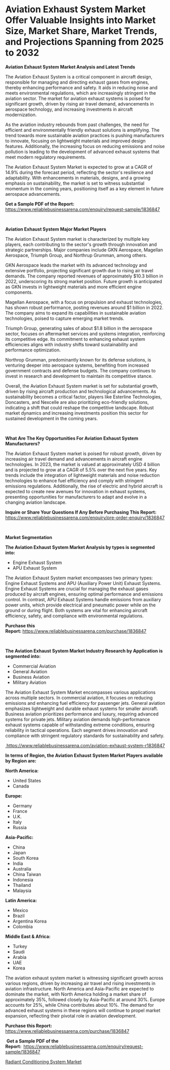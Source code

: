 <p><h1>Aviation Exhaust System Market Offer Valuable Insights into Market Size, Market Share, Market Trends, and Projections Spanning from 2025 to 2032</h1></p><p><strong>Aviation Exhaust System Market Analysis and Latest Trends</strong></p>
<p><p>The Aviation Exhaust System is a critical component in aircraft design, responsible for managing and directing exhaust gases from engines, thereby enhancing performance and safety. It aids in reducing noise and meets environmental regulations, which are increasingly stringent in the aviation sector. The market for aviation exhaust systems is poised for significant growth, driven by rising air travel demand, advancements in aerospace technology, and increasing investments in aircraft modernization.</p><p>As the aviation industry rebounds from past challenges, the need for efficient and environmentally friendly exhaust solutions is amplifying. The trend towards more sustainable aviation practices is pushing manufacturers to innovate, focusing on lightweight materials and improved design features. Additionally, the increasing focus on reducing emissions and noise pollution is leading to the development of advanced exhaust systems that meet modern regulatory requirements.</p><p>The Aviation Exhaust System Market is expected to grow at a CAGR of 14.9% during the forecast period, reflecting the sector's resilience and adaptability. With enhancements in materials, designs, and a growing emphasis on sustainability, the market is set to witness substantial momentum in the coming years, positioning itself as a key element in future aerospace advancements.</p></p>
<p><strong>Get a Sample PDF of the Report:&nbsp;</strong> <a href="https://www.reliablebusinessarena.com/enquiry/request-sample/1836847?utm_campaign=2958&utm_medium=2&utm_source=Github&utm_content=ia&utm_term=26032025&utm_id=aviation-exhaust-system">https://www.reliablebusinessarena.com/enquiry/request-sample/1836847</a></p>
<p>&nbsp;</p>
<p><strong>Aviation Exhaust System Major Market Players</strong></p>
<p><p>The Aviation Exhaust System market is characterized by multiple key players, each contributing to the sector's growth through innovation and strategic partnerships. Major companies include GKN Aerospace, Magellan Aerospace, Triumph Group, and Northrup Grumman, among others.</p><p>GKN Aerospace leads the market with its advanced technology and extensive portfolio, projecting significant growth due to rising air travel demands. The company reported revenues of approximately $10.3 billion in 2022, underscoring its strong market position. Future growth is anticipated as GKN invests in lightweight materials and more efficient engine components.</p><p>Magellan Aerospace, with a focus on propulsion and exhaust technologies, has shown robust performance, posting revenues around $1 billion in 2022. The company aims to expand its capabilities in sustainable aviation technologies, poised to capture emerging market trends.</p><p>Triumph Group, generating sales of about $1.8 billion in the aerospace sector, focuses on aftermarket services and systems integration, reinforcing its competitive edge. Its commitment to enhancing exhaust system efficiencies aligns with industry shifts toward sustainability and performance optimization.</p><p>Northrop Grumman, predominantly known for its defense solutions, is venturing deeper into aerospace systems, benefiting from increased government contracts and defense budgets. The company continues to invest in research and development to maintain its competitive stance.</p><p>Overall, the Aviation Exhaust System market is set for substantial growth, driven by rising aircraft production and technological advancements. As sustainability becomes a critical factor, players like Esterline Technologies, Doncasters, and Nexcelle are also prioritizing eco-friendly solutions, indicating a shift that could reshape the competitive landscape. Robust market dynamics and increasing investments position this sector for sustained development in the coming years.</p></p>
<p>&nbsp;</p>
<p><strong>What Are The Key Opportunities For Aviation Exhaust System Manufacturers?</strong></p>
<p><p>The Aviation Exhaust System market is poised for robust growth, driven by increasing air travel demand and advancements in aircraft engine technologies. In 2023, the market is valued at approximately USD 4 billion and is projected to grow at a CAGR of 5.5% over the next five years. Key trends include the integration of lightweight materials and noise reduction technologies to enhance fuel efficiency and comply with stringent emissions regulations. Additionally, the rise of electric and hybrid aircraft is expected to create new avenues for innovation in exhaust systems, presenting opportunities for manufacturers to adapt and evolve in a changing aviation landscape.</p></p>
<p><strong>Inquire or Share Your Questions If Any Before Purchasing This Report:</strong> <a href="https://www.reliablebusinessarena.com/enquiry/pre-order-enquiry/1836847?utm_campaign=2958&utm_medium=2&utm_source=Github&utm_content=ia&utm_term=26032025&utm_id=aviation-exhaust-system">https://www.reliablebusinessarena.com/enquiry/pre-order-enquiry/1836847</a></p>
<p>&nbsp;</p>
<p><strong>Market Segmentation</strong></p>
<p><strong>The Aviation Exhaust System Market Analysis by types is segmented into:</strong></p>
<p><ul><li>Engine Exhaust System</li><li>APU Exhaust System</li></ul></p>
<p><p>The Aviation Exhaust System market encompasses two primary types: Engine Exhaust Systems and APU (Auxiliary Power Unit) Exhaust Systems. Engine Exhaust Systems are crucial for managing the exhaust gases produced by aircraft engines, ensuring optimal performance and emissions control. In contrast, APU Exhaust Systems handle emissions from auxiliary power units, which provide electrical and pneumatic power while on the ground or during flight. Both systems are vital for enhancing aircraft efficiency, safety, and compliance with environmental regulations.</p></p>
<p><strong>Purchase this Report:&nbsp;</strong><a href="https://www.reliablebusinessarena.com/purchase/1836847?utm_campaign=2958&utm_medium=2&utm_source=Github&utm_content=ia&utm_term=26032025&utm_id=aviation-exhaust-system">https://www.reliablebusinessarena.com/purchase/1836847</a></p>
<p>&nbsp;</p>
<p><strong>The Aviation Exhaust System Market Industry Research by Application is segmented into:</strong></p>
<p><ul><li>Commercial Aviation</li><li>General Aviation</li><li>Business Aviation</li><li>Military Aviation</li></ul></p>
<p><p>The Aviation Exhaust System Market encompasses various applications across multiple sectors. In commercial aviation, it focuses on reducing emissions and enhancing fuel efficiency for passenger jets. General aviation emphasizes lightweight and durable exhaust systems for smaller aircraft. Business aviation prioritizes performance and luxury, requiring advanced systems for private jets. Military aviation demands high-performance exhaust systems capable of withstanding extreme conditions, ensuring reliability in tactical operations. Each segment drives innovation and compliance with stringent regulatory standards for sustainability and safety.</p></p>
<p><a href="https://www.reliablebusinessarena.com/aviation-exhaust-system-r1836847?utm_campaign=2958&utm_medium=2&utm_source=Github&utm_content=ia&utm_term=26032025&utm_id=aviation-exhaust-system">&nbsp;https://www.reliablebusinessarena.com/aviation-exhaust-system-r1836847</a></p>
<p><strong>In terms of Region, the Aviation Exhaust System Market Players available by Region are:</strong></p>
<p>
    <p> <strong> North America: </strong>
        <ul>
            <li>United States</li>
            <li>Canada</li>
        </ul>
        </p> 
    <p> <strong> Europe: </strong>
        <ul>
            <li>Germany</li>
            <li>France</li>
            <li>U.K.</li>
            <li>Italy</li>
            <li>Russia</li>
        </ul>
        </p> 
    <p> <strong> Asia-Pacific: </strong>
        <ul>
            <li>China</li>
            <li>Japan</li>
            <li>South Korea</li>
            <li>India</li>
            <li>Australia</li>
            <li>China Taiwan</li>
            <li>Indonesia</li>
            <li>Thailand</li>
            <li>Malaysia</li>
        </ul>
        </p> 
    <p> <strong> Latin America: </strong>
        <ul>
            <li>Mexico</li>
            <li>Brazil</li>
            <li>Argentina Korea</li>
            <li>Colombia</li>
        </ul>
        </p> 
    <p> <strong> Middle East & Africa: </strong>
        <ul>
            <li>Turkey</li>
            <li>Saudi</li>
            <li>Arabia</li>
            <li>UAE</li>
            <li>Korea</li>
        </ul>
    </p>
    </p>
<p><p>The aviation exhaust system market is witnessing significant growth across various regions, driven by increasing air travel and rising investments in aviation infrastructure. North America and Asia-Pacific are expected to dominate the market, with North America holding a market share of approximately 35%, followed closely by Asia-Pacific at around 30%. Europe accounts for 25%, while China contributes about 10%. The demand for advanced exhaust systems in these regions will continue to propel market expansion, reflecting their pivotal role in aviation development.</p></p>
<p><strong>Purchase this Report: </strong><a href="https://www.reliablebusinessarena.com/purchase/1836847?utm_campaign=2958&utm_medium=2&utm_source=Github&utm_content=ia&utm_term=26032025&utm_id=aviation-exhaust-system">https://www.reliablebusinessarena.com/purchase/1836847</a></p>
<p>&nbsp;<strong>Get a Sample PDF of the Report:&nbsp;&nbsp;</strong><a href="https://www.reliablebusinessarena.com/enquiry/request-sample/1836847?utm_campaign=2958&utm_medium=2&utm_source=Github&utm_content=ia&utm_term=26032025&utm_id=aviation-exhaust-system">https://www.reliablebusinessarena.com/enquiry/request-sample/1836847</a></p>
<p><strong></strong></p>
<p><p><a href="https://github.com/perbetpereir/Market-Research-Report-List-1/blob/main/radiant-conditioning-system-market.md?utm_campaign=2958&utm_medium=2&utm_source=Github&utm_content=ia&utm_term=26032025&utm_id=aviation-exhaust-system">Radiant Conditioning System Market</a></p></p>